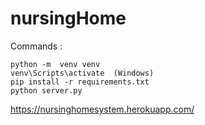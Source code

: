 # nursingHome

Commands :
```
python -m  venv venv
venv\Scripts\activate  (Windows)
pip install -r requirements.txt
python server.py
```

https://nursinghomesystem.herokuapp.com/